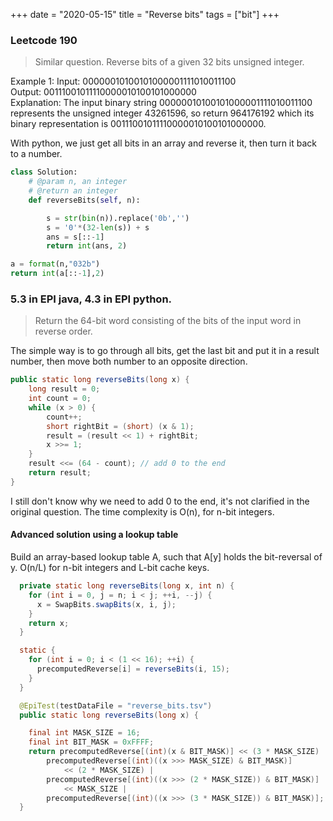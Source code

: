 +++ 
date = "2020-05-15"
title = "Reverse bits"
tags = ["bit"]
+++


### Leetcode 190 
> Similar question. Reverse bits of a given 32 bits unsigned integer.
 
Example 1:
Input: 00000010100101000001111010011100   
Output: 00111001011110000010100101000000   
Explanation: The input binary string 00000010100101000001111010011100 represents the unsigned integer 43261596, so return 964176192 which its binary representation is 00111001011110000010100101000000.

With python, we just get all bits in an array and reverse it, then turn it back to a number.
```python
class Solution:
    # @param n, an integer
    # @return an integer
    def reverseBits(self, n):

        s = str(bin(n)).replace('0b','')
        s = '0'*(32-len(s)) + s
        ans = s[::-1]
        return int(ans, 2)
```


 ```python   
 a = format(n,"032b")
return int(a[::-1],2)
```

### 5.3 in EPI java, 4.3 in EPI python. 
> Return the 64-bit word consisting of the bits of the input word in reverse order.

The simple way is to go through all bits, get the last bit and put it in a result number, then move both number to an opposite direction.

```java
public static long reverseBits(long x) {
    long result = 0;
    int count = 0;
    while (x > 0) {
        count++;
        short rightBit = (short) (x & 1);
        result = (result << 1) + rightBit;
        x >>= 1;
    }
    result <<= (64 - count); // add 0 to the end
    return result;
}
```
I still don't know why we need to add 0 to the end, it's not clarified in the original question. The time complexity is O(n), for n-bit integers.

#### Advanced solution using a lookup table

Build an array-based lookup table A, such that A[y] holds the bit-reversal of y. O(n/L) for n-bit integers and L-bit cache keys.

```java
  private static long reverseBits(long x, int n) {
    for (int i = 0, j = n; i < j; ++i, --j) {
      x = SwapBits.swapBits(x, i, j);
    }
    return x;
  }

  static {
    for (int i = 0; i < (1 << 16); ++i) {
      precomputedReverse[i] = reverseBits(i, 15);
    }
  }

  @EpiTest(testDataFile = "reverse_bits.tsv")
  public static long reverseBits(long x) {

    final int MASK_SIZE = 16;
    final int BIT_MASK = 0xFFFF;
    return precomputedReverse[(int)(x & BIT_MASK)] << (3 * MASK_SIZE) |
        precomputedReverse[(int)((x >>> MASK_SIZE) & BIT_MASK)]
            << (2 * MASK_SIZE) |
        precomputedReverse[(int)((x >>> (2 * MASK_SIZE)) & BIT_MASK)]
            << MASK_SIZE |
        precomputedReverse[(int)((x >>> (3 * MASK_SIZE)) & BIT_MASK)];
  }

```
